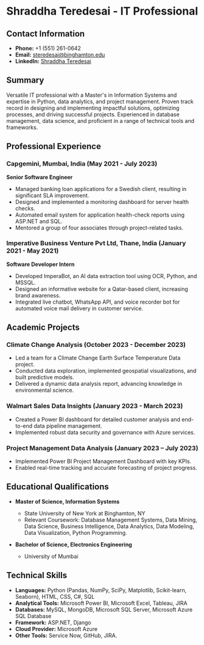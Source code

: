 # Shraddha Teredesai - IT Professional

## Contact Information
- **Phone:** +1 (551) 261-0642
- **Email:** steredesai@binghamton.edu
- **LinkedIn:** [Shraddha Teredesai](www.linkedin.com/in/shraddha-teredesai)

## Summary
Versatile IT professional with a Master's in Information Systems and expertise in Python, data analytics, and project management. Proven track record in designing and implementing impactful solutions, optimizing processes, and driving successful projects. Experienced in database management, data science, and proficient in a range of technical tools and frameworks.

## Professional Experience

### Capgemini, Mumbai, India (May 2021 - July 2023)
**Senior Software Engineer**
- Managed banking loan applications for a Swedish client, resulting in significant SLA improvement.
- Designed and implemented a monitoring dashboard for server health checks.
- Automated email system for application health-check reports using ASP.NET and SQL.
- Mentored a group of four associates through project-related tasks.

### Imperative Business Venture Pvt Ltd, Thane, India (January 2021 - May 2021)
**Software Developer Intern**
- Developed ImperaBot, an AI data extraction tool using OCR, Python, and MSSQL.
- Designed an informative website for a Qatar-based client, increasing brand awareness.
- Integrated live chatbot, WhatsApp API, and voice recorder bot for automated voice mail delivery in customer service.

## Academic Projects

### Climate Change Analysis (October 2023 - December 2023)
- Led a team for a Climate Change Earth Surface Temperature Data project.
- Conducted data exploration, implemented geospatial visualizations, and built predictive models.
- Delivered a dynamic data analysis report, advancing knowledge in environmental science.

### Walmart Sales Data Insights (January 2023 - March 2023)
- Created a Power BI dashboard for detailed customer analysis and end-to-end data pipeline management.
- Implemented robust data security and governance with Azure services.

### Project Management Data Analysis (January 2023 – July 2023)
- Implemented Power BI Project Management Dashboard with key KPIs.
- Enabled real-time tracking and accurate forecasting of project progress.

## Educational Qualifications
- **Master of Science, Information Systems**
  - State University of New York at Binghamton, NY
  - Relevant Coursework: Database Management Systems, Data Mining, Data Science, Business Intelligence, Data Analytics, Data Modeling, Data Visualization, Python Programming.

- **Bachelor of Science, Electronics Engineering**
  - University of Mumbai

## Technical Skills
- **Languages:** Python (Pandas, NumPy, SciPy, Matplotlib, Scikit-learn, Seaborn), HTML, CSS, C#, SQL
- **Analytical Tools:** Microsoft Power BI, Microsoft Excel, Tableau, JIRA
- **Databases:** MySQL, MongoDB, Microsoft SQL Server, Microsoft Azure SQL Database
- **Framework:** ASP.NET, Django
- **Cloud Provider:** Microsoft Azure
- **Other Tools:** Service Now, GitHub, JIRA.
